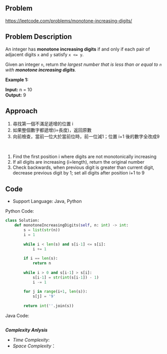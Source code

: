 ## Problem

https://leetcode.com/problems/monotone-increasing-digits/

## Problem Description

An integer has **monotone increasing digits** if and only if each pair of adjacent digits `x` and `y` satisfy `x <= y`.

Given an integer `n`, return *the largest number that is less than or equal to `n` with **monotone increasing digits**.*

**Example 1:**

**Input:** n = 10  <br>
**Output:** 9



## Approach
1. 尋找第一個不滿足遞增的位置 i 
2. 如果整個數字都遞增(i=長度)，返回原數 
3. 向前檢查，當前一位大於當前位時，前一位減1；位置 i+1 後的數字全改成9

<br>

1. Find the first position i where digits are not monotonically increasing
2. If all digits are increasing (i=length), return the original number
3. Check backwards, when previous digit is greater than current digit, decrease previous digit by 1; set all digits after position i+1 to 9

## Code

- Support Language: Java, Python

Python Code:

```py
class Solution:
    def monotoneIncreasingDigits(self, n: int) -> int:
        s = list(str(n))
        i = 1
                
        while i < len(s) and s[i-1] <= s[i]:
            i += 1
               
        if i == len(s):
            return n
                
        while i > 0 and s[i-1] > s[i]:
            s[i-1] = str(int(s[i-1]) - 1)
            i -= 1
            
        for j in range(i+1, len(s)):
            s[j] = '9'
            
        return int(''.join(s))
```

Java Code:

```

```

**_Complexity Anlysis_**

- _Time Complexity_: 
- _Space Complexity_：
